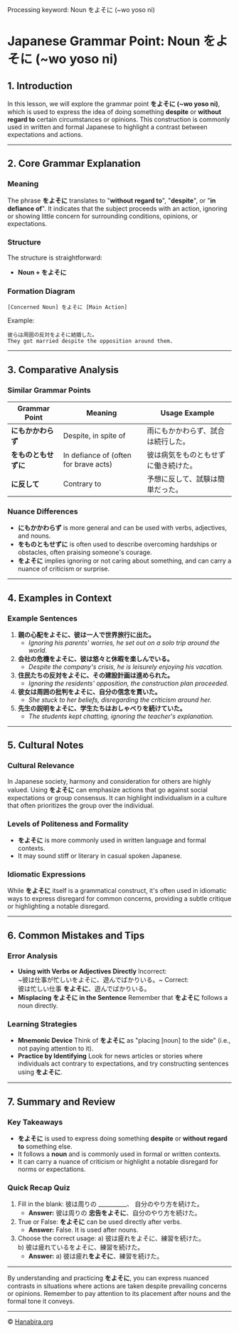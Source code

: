 Processing keyword: Noun をよそに (~wo yoso ni)
# Japanese Grammar Point: Noun をよそに (~wo yoso ni)

## 1. Introduction
In this lesson, we will explore the grammar point **をよそに (~wo yoso ni)**, which is used to express the idea of doing something **despite** or **without regard to** certain circumstances or opinions. This construction is commonly used in written and formal Japanese to highlight a contrast between expectations and actions.

---
## 2. Core Grammar Explanation
### Meaning
The phrase **をよそに** translates to "**without regard to**", "**despite**", or "**in defiance of**". It indicates that the subject proceeds with an action, ignoring or showing little concern for surrounding conditions, opinions, or expectations.
### Structure
The structure is straightforward:
- **Noun + をよそに**
### Formation Diagram
```
[Concerned Noun] をよそに [Main Action]
```
Example:
```
彼らは周囲の反対をよそに結婚した。
They got married despite the opposition around them.
```
---
## 3. Comparative Analysis
### Similar Grammar Points
| Grammar Point          | Meaning                             | Usage Example                                   |
|------------------------|-------------------------------------|-------------------------------------------------|
| **にもかかわらず**      | Despite, in spite of                | 雨にもかかわらず、試合は続行した。               |
| **をものともせずに**    | In defiance of (often for brave acts)| 彼は病気をものともせずに働き続けた。             |
| **に反して**            | Contrary to                         | 予想に反して、試験は簡単だった。                 |
### Nuance Differences
- **にもかかわらず** is more general and can be used with verbs, adjectives, and nouns.
- **をものともせずに** is often used to describe overcoming hardships or obstacles, often praising someone's courage.
- **をよそに** implies ignoring or not caring about something, and can carry a nuance of criticism or surprise.
---
## 4. Examples in Context
### Example Sentences
1. **親の心配をよそに、彼は一人で世界旅行に出た。**
   - *Ignoring his parents' worries, he set out on a solo trip around the world.*
2. **会社の危機をよそに、彼は悠々と休暇を楽しんでいる。**
   - *Despite the company's crisis, he is leisurely enjoying his vacation.*
3. **住民たちの反対をよそに、その建設計画は進められた。**
   - *Ignoring the residents' opposition, the construction plan proceeded.*
4. **彼女は周囲の批判をよそに、自分の信念を貫いた。**
   - *She stuck to her beliefs, disregarding the criticism around her.*
5. **先生の説明をよそに、学生たちはおしゃべりを続けていた。**
   - *The students kept chatting, ignoring the teacher's explanation.*
---
## 5. Cultural Notes
### Cultural Relevance
In Japanese society, harmony and consideration for others are highly valued. Using **をよそに** can emphasize actions that go against social expectations or group consensus. It can highlight individualism in a culture that often prioritizes the group over the individual.
### Levels of Politeness and Formality
- **をよそに** is more commonly used in written language and formal contexts.
- It may sound stiff or literary in casual spoken Japanese.
### Idiomatic Expressions
While **をよそに** itself is a grammatical construct, it's often used in idiomatic ways to express disregard for common concerns, providing a subtle critique or highlighting a notable disregard.

---
## 6. Common Mistakes and Tips
### Error Analysis
- **Using with Verbs or Adjectives Directly**
  Incorrect:  
  ~彼は仕事が忙しいをよそに、遊んでばかりいる。~
  Correct:  
  彼は忙しい仕事 **をよそに**、遊んでばかりいる。
- **Misplacing をよそに in the Sentence**
  Remember that **をよそに** follows a noun directly.
### Learning Strategies
- **Mnemonic Device**
  Think of **をよそに** as "placing [noun] to the side" (i.e., not paying attention to it).
- **Practice by Identifying**
  Look for news articles or stories where individuals act contrary to expectations, and try constructing sentences using **をよそに**.
---
## 7. Summary and Review
### Key Takeaways
- **をよそに** is used to express doing something **despite** or **without regard to** something else.
- It follows a **noun** and is commonly used in formal or written contexts.
- It can carry a nuance of criticism or highlight a notable disregard for norms or expectations.
### Quick Recap Quiz
1. Fill in the blank:
   彼は周りの __________、 自分のやり方を続けた。
   - **Answer:** 彼は周りの **忠告をよそに**、自分のやり方を続けた。
2. True or False:
   **をよそに** can be used directly after verbs.
   - **Answer:** False. It is used after nouns.
3. Choose the correct usage:
   a) 彼は疲れをよそに、練習を続けた。  
   b) 彼は疲れているをよそに、練習を続けた。
   - **Answer:** a) 彼は疲れ**をよそに**、練習を続けた。
---
By understanding and practicing **をよそに**, you can express nuanced contrasts in situations where actions are taken despite prevailing concerns or opinions. Remember to pay attention to its placement after nouns and the formal tone it conveys.


---

© [Hanabira.org](https://hanabira.org)

